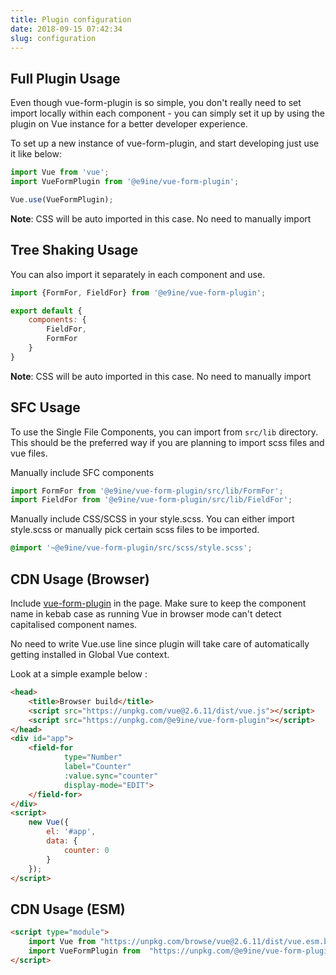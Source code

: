 ```yaml
---
title: Plugin configuration 
date: 2018-09-15 07:42:34
slug: configuration
---
```


## Full Plugin Usage

Even though vue-form-plugin is so simple, you don't really need to set import locally within each component - you can simply set it up by using the plugin on Vue instance for a better developer experience.

To set up a new instance of vue-form-plugin, and start developing just use it like below:

```js
import Vue from 'vue';
import VueFormPlugin from '@e9ine/vue-form-plugin';

Vue.use(VueFormPlugin);
```

**Note**: CSS will be auto imported in this case. No need to manually import

## Tree Shaking Usage

You can also import it separately in each component and use.

```js
import {FormFor, FieldFor} from '@e9ine/vue-form-plugin';

export default {
    components: {
        FieldFor,
        FormFor
    }
}
```

**Note**: CSS will be auto imported in this case. No need to manually import

## SFC Usage

To use the Single File Components, you can import from `src/lib` directory. This should be the preferred way if you are planning to import scss files and vue files.

Manually include SFC components

```js
import FormFor from '@e9ine/vue-form-plugin/src/lib/FormFor';
import FieldFor from '@e9ine/vue-form-plugin/src/lib/FieldFor';
```

Manually include CSS/SCSS in your style.scss. You can either import style.scss or manually pick certain scss files to be imported.

```scss
@import '~@e9ine/vue-form-plugin/src/scss/style.scss';
```

## CDN Usage (Browser)

Include [vue-form-plugin](https://unpkg.com/@e9ine/vue-form-plugin) in the page. Make sure to keep the component name in kebab case as running Vue in browser mode can't detect capitalised component names.

No need to write Vue.use line since plugin will take care of automatically getting installed in Global Vue context.

Look at a simple example below :

```html
<head>
    <title>Browser build</title>
    <script src="https://unpkg.com/vue@2.6.11/dist/vue.js"></script>
    <script src="https://unpkg.com/@e9ine/vue-form-plugin"></script>
</head>
<div id="app">
    <field-for 
            type="Number" 
            label="Counter" 
            :value.sync="counter" 
            display-mode="EDIT">
    </field-for>
</div>
<script>
    new Vue({
        el: '#app',
        data: {
            counter: 0
        }
    });
</script>
```

## CDN Usage (ESM)

```html
<script type="module">
    import Vue from "https://unpkg.com/browse/vue@2.6.11/dist/vue.esm.browser.js"
    import VueFormPlugin from  "https://unpkg.com/@e9ine/vue-form-plugin/dist/vue-form-plugin.esm.js";
</script>
```

